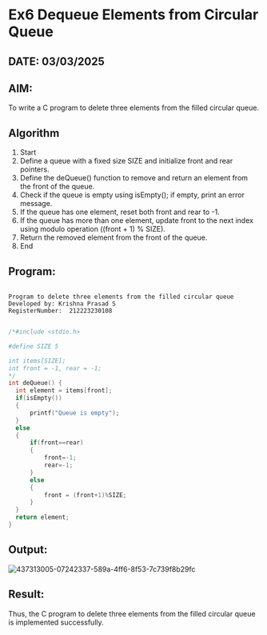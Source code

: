 # Ex6 Dequeue Elements from Circular Queue
## DATE: 03/03/2025
## AIM:
To write a C program to delete three elements from the filled circular queue.

## Algorithm
1. Start 
2. Define a queue with a fixed size SIZE and initialize front and rear pointers. 
3. Define the deQueue() function to remove and return an element from the front of the queue. 
4. Check if the queue is empty using isEmpty(); if empty, print an error message. 
5. If the queue has one element, reset both front and rear to -1. 
6. If the queue has more than one element, update front to the next index using modulo operation ((front + 1) % SIZE). 
7. Return the removed element from the front of the queue. 
8. End  

## Program:
```

Program to delete three elements from the filled circular queue
Developed by: Krishna Prasad S
RegisterNumber:  212223230108

```
```c

/*#include <stdio.h>

#define SIZE 5

int items[SIZE];
int front = -1, rear = -1;
*/
int deQueue() {
  int element = items[front];
  if(isEmpty())
  {
      printf("Queue is empty");
  }
  else
  {
      if(front==rear) 
      { 
          front=-1; 
          rear=-1; 
      } 
      else
      {
          front = (front+1)%SIZE;
      } 
  }
  return element;
}

```

## Output:
![437313005-07242337-589a-4ff6-8f53-7c739f8b29fc](https://github.com/user-attachments/assets/26745ab6-81ed-4bd0-a9e8-e0a7a7596a8a)



## Result:
Thus, the C program to delete three elements from the filled circular queue is implemented successfully.

